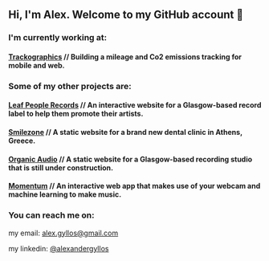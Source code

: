 ## Hi, I'm Alex. Welcome to my GitHub account 👋

<!--### Here are some of my most recent projects:

www.annajwaterston.com - Graphic Designer / Illustrator Portfolio Website

https://momentum-experience.herokuapp.com - Audio-Visual Web App
-->

### I'm currently working at:

#### [Trackographics](https://www.trackographics.com) // Building a mileage and Co2 emissions tracking for mobile and web.
<!--A volunteering project for the Scottish Tech Arm building a mobile app for Asylum Seekers.
-->

### Some of my other projects are:

#### [Leaf People Records](https://www.leafpeople.uk) // An interactive website for a Glasgow-based record label to help them promote their artists.

#### [Smilezone](https://www.smilezone.gr) // A static website for a brand new dental clinic in Athens, Greece.

#### [Organic Audio](https://www.theorganicaudio.com) // A static website for a Glasgow-based recording studio that is still under construction.

#### [Momentum](https://momentum-experience.herokuapp.com/) // An interactive web app that makes use of your webcam and machine learning to make music.

### You can reach me on:

my email:
alex.gyllos@gmail.com

my linkedin:
[@alexandergyllos](https://www.linkedin.com/in/alexander-gyllos/)

<!--
**alexgyllos/alexgyllos** is a ✨ _special_ ✨ repository because its `README.md` (this file) appears on your GitHub profile.

Here are some ideas to get you started:

- 🔭 I’m currently working on ...
- 🌱 I’m currently learning ...
- 👯 I’m looking to collaborate on ...
- 🤔 I’m looking for help with ...
- 💬 Ask me about ...
- 📫 How to reach me: ...
- 😄 Pronouns: ...
- ⚡ Fun fact: ...
-->
